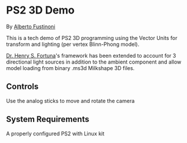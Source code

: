 # PS2 3D Demo

By [Alberto Fustinoni](http://aftnet.net)

This is a tech demo of PS2 3D programming using the Vector Units for transform and lighting (per vertex Blinn-Phong model).

[Dr. Henry S. Fortuna](http://www.abertay.ac.uk/Research/Staff/H_Fortuna/)'s framework has been extended to account for 3 directional light sources in addition to the ambient component and allow model loading from binary .ms3d Milkshape 3D files.

## Controls
Use the analog sticks to move and rotate the camera

## System Requirements
A properly configured PS2 with Linux kit
